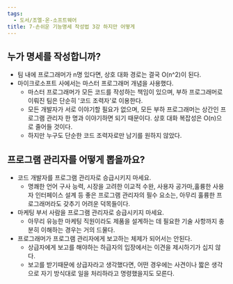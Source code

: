 ```yaml
---
tags:
  - 도서/조엘-온-소프트웨어
title: 7-손쉬운 기능명세 작성법 3강 하지만 어떻게
---
```




## 누가 명세를 작성합니까?

- 팀 내에 프로그래머가 n명 있다면, 상호 대화 경로는 결국 O(n^2)이 된다.
- 마이크로소프트 사에서는 마스터 프로그래머 개념을 사용했다.
  - 마스터 프로그래머가 모든 코드를 작성하는 책임이 있으며, 부하 프로그래머로 이뤄진 팀은 단순히 '코드 조력자'로 이용한다.
  - 모든 개발자가 서로 이야기할 필요가 없으며, 모든 부하 프로그래머는 상간인 프로그램 관리자 한 명과 이야기하면 되기 때문이다. 상호 대화 복잡성은 O(n)으로 줄어들 것이다.
  - 하지만 누구도 단순한 코드 조력자로만 남기를 원하지 않았다.

## 프로그램 관리자를 어떻게 뽑을까요?

- 코드 개발자를 프로그램 관리자로 승급시키지 마세요.
  - 명쾌한 언어 구사 능력, 시장을 고려한 이교적 수완, 사용자 공가마,훌륭한 사용자 인터페이스 설계 등 좋은 프로그램 관리자의 필수 요소는, 아무리 훌륭한 프로그래머라도 갖추기 어려운 덕목들이다.
- 마케팅 부서 사람을 프로그램 관리자로 승급시키지 마세요.
  - 아무리 유능한 마케팅 직원이라도 제품을 설계하는 데 필요한 기술 사항까지 충분히 이해하는 경우는 거의 드물다.
- 프로그래머가 프로그램 관리자에게 보고하는 체제가 되어서는 안된다.
  - 상급자에게 보고를 해야하는 하급자의 입장에서는 이견을 제시하기가 십지 않다.
  - 보고를 받기때문에 상급자라고 생각했다면, 어떤 경우에는 사견이나 짧은 생각으로 자기 방식대로 일을 처리하라고 명령했을지도 모른다.
